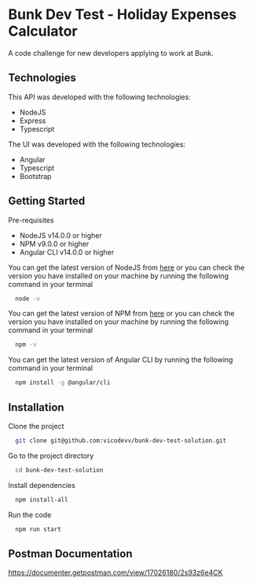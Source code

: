 # Bunk Dev Test - Holiday Expenses Calculator

A code challenge for new developers applying to work at Bunk.

## Technologies

This API was developed with the following technologies:

- NodeJS
- Express
- Typescript

The UI was developed with the following technologies:

- Angular
- Typescript
- Bootstrap

## Getting Started

Pre-requisites

- NodeJS v14.0.0 or higher
- NPM v9.0.0 or higher
- Angular CLI v14.0.0 or higher

You can get the latest version of NodeJS from [here](https://nodejs.org/en/download/) or you can check the version you have installed on your machine by running the following command in your terminal

```bash
  node -v
```

You can get the latest version of NPM from [here](https://www.npmjs.com/get-npm) or you can check the version you have installed on your machine by running the following command in your terminal

```bash
  npm -v
```

You can get the latest version of Angular CLI by running the following command in your terminal

```bash
  npm install -g @angular/cli
```

## Installation

Clone the project

```bash
  git clone git@github.com:vicodevv/bunk-dev-test-solution.git
```

Go to the project directory

```bash
  cd bunk-dev-test-solution
```

Install dependencies

```bash
  npm install-all
```

Run the code

```bash
  npm run start
```

## Postman Documentation

https://documenter.getpostman.com/view/17026180/2s93z6e4CK
